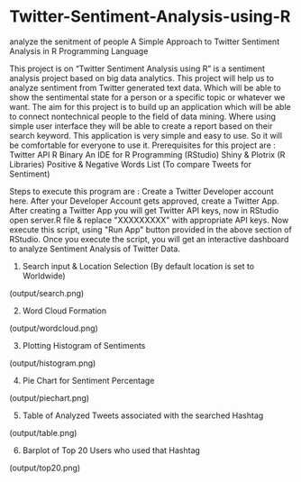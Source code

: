 # Twitter-Sentiment-Analysis-using-R

analyze the senitment of people A Simple Approach to Twitter Sentiment Analysis in R Programming Language

This project is on “Twitter Sentiment Analysis using R” is a sentiment analysis project based on big data analytics. This project will help us to analyze sentiment from Twitter generated text data. Which will be able to show the sentimental state for a person or a specific topic or whatever we want. The aim for this project is to build up an application which will be able to connect nontechnical people to the field of data mining. Where using simple user interface they will be able to create a report based on their search keyword. This application is very simple and easy to use. So it will be comfortable for everyone to use it. Prerequisites for this project are :
Twitter API
R Binary
An IDE for R Programming (RStudio)
Shiny & Plotrix (R Libraries)
Positive & Negative Words List (To compare Tweets for Sentiment)

Steps to execute this program are :
Create a Twitter Developer account here. After your Developer Account gets approved, create a Twitter App.
After creating a Twitter App you will get Twitter API keys, now in RStudio open server.R file & replace "XXXXXXXXX" with appropriate API keys.
Now execute this script, using "Run App" button provided in the above section of RStudio.
Once you execute the script, you will get an interactive dashboard to analyze Sentiment Analysis of Twitter Data.
1. Search input & Location Selection (By default location is set to Worldwide)

(output/search.png)

2. Word Cloud Formation

(output/wordcloud.png)

3. Plotting Histogram of Sentiments

(output/histogram.png)

4. Pie Chart for Sentiment Percentage

(output/piechart.png)

5. Table of Analyzed Tweets associated with the searched Hashtag

(output/table.png)

6. Barplot of Top 20 Users who used that Hashtag

(output/top20.png)
